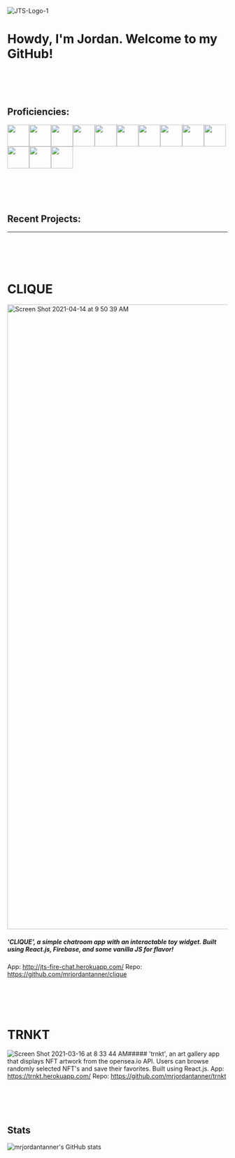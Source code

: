 ![JTS-Logo-1](https://user-images.githubusercontent.com/50030252/114729763-e6f2c800-9d05-11eb-9cb6-e6f499fae650.png)
# Howdy, I'm Jordan.  Welcome to my GitHub!
# &nbsp;

## Proficiencies:

<img src="https://simpleicons.org/icons/html5.svg" height="50px" width="50px"><img src="https://simpleicons.org/icons/css3.svg" height="50px" width="50px"><img src="https://simpleicons.org/icons/javascript.svg" height="50px" width="50px"><img src="https://simpleicons.org/icons/node-dot-js.svg" height="50px" width="50px"><img src="https://simpleicons.org/icons/react.svg" height="50px" width="50px"><img src="https://simpleicons.org/icons/reactrouter.svg" height="50px" width="50px"><img src="https://simpleicons.org/icons/express.svg" height="50px" width="50px"><img src="https://simpleicons.org/icons/mongodb.svg" height="50px" width="50px"><img src="https://simpleicons.org/icons/python.svg" height="50px" width="50px"><img src="https://simpleicons.org/icons/django.svg" height="50px" width="50px"><img src="https://simpleicons.org/icons/unity.svg" height="50px" width="50px"><img src="https://simpleicons.org/icons/csharp.svg" height="50px" width="50px"><img src="https://simpleicons.org/icons/adobe.svg" height="50px" width="50px">

# &nbsp;
## Recent Projects: 
---
# &nbsp;
# CLIQUE
[<img width="1429" alt="Screen Shot 2021-04-14 at 9 50 39 AM" src="https://user-images.githubusercontent.com/50030252/114730971-f58daf00-9d06-11eb-8044-c0425c07b67e.png">](http://jts-fire-chat.herokuapp.com/)
##### 'CLIQUE', a simple chatroom app with an interactable toy widget.  Built using React.js, Firebase, and some vanilla JS for flavor!
App: http://jts-fire-chat.herokuapp.com/
Repo: https://github.com/mrjordantanner/clique
# &nbsp;

# TRNKT
![Screen Shot 2021-03-16 at 8 33 44 AM](https://user-images.githubusercontent.com/50030252/111339155-89efed80-8645-11eb-88e1-c9a16fd93e96.png)##### 'trnkt', an art gallery app that displays NFT artwork from the opensea.io API.  Users can browse randomly selected NFT's and save their favorites.  Built using React.js.
App: https://trnkt.herokuapp.com/
Repo: https://github.com/mrjordantanner/trnkt
# &nbsp;

## Stats
![mrjordantanner's GitHub stats](https://github-readme-stats.vercel.app/api?username=mrjordantanner&show_icons=true&theme=tokyonight)


